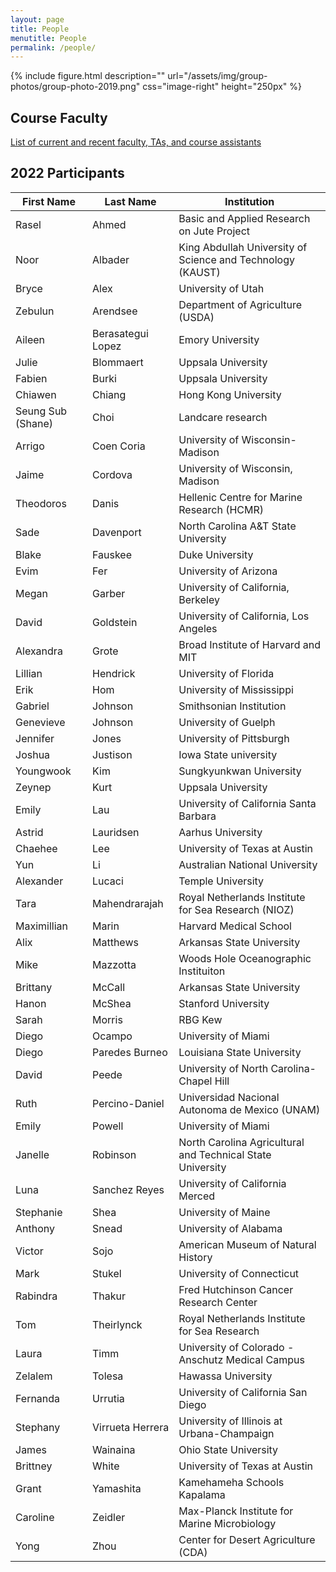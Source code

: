 ```yaml
---
layout: page
title: People
menutitle: People
permalink: /people/
---
```

{% include figure.html description="" url="/assets/img/group-photos/group-photo-2019.png" css="image-right" height="250px" %}

## Course Faculty

[List of current and recent faculty, TAs, and course assistants](/faculty/)

## 2022 Participants

|        First Name |         Last Name |                                                Institution |
| ----------------- | ----------------- | ---------------------------------------------------------- |
|             Rasel |             Ahmed |                 Basic and Applied Research on Jute Project |
|              Noor |           Albader | King Abdullah University of Science and Technology (KAUST) |
|             Bryce |              Alex |                                         University of Utah |
|           Zebulun |          Arendsee |                           Department of Agriculture (USDA) |
|            Aileen | Berasategui Lopez |                                           Emory University |
|             Julie |         Blommaert |                                         Uppsala University |
|            Fabien |             Burki |                                         Uppsala University |
|           Chiawen |            Chiang |                                       Hong Kong University |
| Seung Sub (Shane) |              Choi |                                          Landcare research |
|            Arrigo |        Coen Coria |                            University of Wisconsin-Madison |
|             Jaime |           Cordova |                           University of Wisconsin, Madison |
|         Theodoros |             Danis |                 Hellenic Centre for Marine Research (HCMR) |
|              Sade |         Davenport |                        North Carolina A&T State University |
|             Blake |           Fauskee |                                            Duke University |
|             Evim  |               Fer |                                      University of Arizona |
|             Megan |            Garber |                         University of California, Berkeley |
|             David |         Goldstein |                      University of California, Los Angeles |
|         Alexandra |             Grote |                         Broad Institute of Harvard and MIT |
|           Lillian |          Hendrick |                                      University of Florida |
|              Erik |               Hom |                                  University of Mississippi |
|           Gabriel |           Johnson |                                    Smithsonian Institution |
|         Genevieve |           Johnson |                                       University of Guelph |
|          Jennifer |             Jones |                                   University of Pittsburgh |
|            Joshua |          Justison |                                      Iowa State university |
|         Youngwook |               Kim |                                    Sungkyunkwan University |
|            Zeynep |              Kurt |                                         Uppsala University |
|             Emily |               Lau |                     University of California Santa Barbara |
|            Astrid |         Lauridsen |                                          Aarhus University |
|           Chaehee |               Lee |                              University of Texas at Austin |
|               Yun |                Li |                             Australian National University |
|         Alexander |            Lucaci |                                          Temple University |
|              Tara |     Mahendrarajah |        Royal Netherlands Institute for Sea Research (NIOZ) |
|       Maximillian |             Marin |                                     Harvard Medical School |
|              Alix |          Matthews |                                  Arkansas State University |
|              Mike |          Mazzotta |                       Woods Hole Oceanographic Instituiton |
|          Brittany |            McCall |                                  Arkansas State University |
|             Hanon |            McShea |                                        Stanford University |
|             Sarah |            Morris |                                                    RBG Kew |
|             Diego |            Ocampo |                                        University of Miami |
|             Diego |    Paredes Burneo |                                 Louisiana State University |
|             David |             Peede |                   University of North Carolina-Chapel Hill |
|              Ruth |    Percino-Daniel |             Universidad Nacional Autonoma de Mexico (UNAM) |
|             Emily |            Powell |                                        University of Miami |
|           Janelle |          Robinson | North Carolina Agricultural and Technical State University |
|              Luna |     Sanchez Reyes |                            University of California Merced |
|         Stephanie |              Shea |                                        University of Maine |
|           Anthony |             Snead |                                      University of Alabama |
|            Victor |              Sojo |                         American Museum of Natural History |
|              Mark |            Stukel |                                  University of Connecticut |
|          Rabindra |            Thakur |                     Fred Hutchinson Cancer Research Center |
|               Tom |        Theirlynck |               Royal Netherlands Institute for Sea Research |
|             Laura |              Timm |           University of Colorado - Anschutz Medical Campus |
|          Zelalem  |            Tolesa |                                         Hawassa University |
|          Fernanda |           Urrutia |                         University of California San Diego |
|          Stephany |  Virrueta Herrera |                 University of Illinois at Urbana-Champaign |
|             James |          Wainaina |                                      Ohio State University |
|          Brittney |             White |                              University of Texas at Austin |
|             Grant |         Yamashita |                                Kamehameha Schools Kapalama |
|          Caroline |           Zeidler |               Max-Planck Institute for Marine Microbiology |
|              Yong |              Zhou |                        Center for Desert Agriculture (CDA) |

